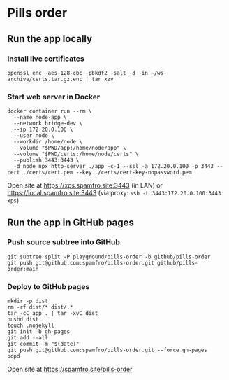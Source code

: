 # Pills order

## Run the app locally

### Install live certificates
```
openssl enc -aes-128-cbc -pbkdf2 -salt -d -in ~/ws-archive/certs.tar.gz.enc | tar xzv
```
### Start web server in Docker
```
docker container run --rm \
  --name node-app \
  --network bridge-dev \
  --ip 172.20.0.100 \
  --user node \
  --workdir /home/node \
  --volume "$PWD/app:/home/node/app" \
  --volume "$PWD/certs:/home/node/certs" \
  --publish 3443:3443 \
  -d node npx http-server ./app -c-1 --ssl -a 172.20.0.100 -p 3443 --cert ./certs/cert.pem --key ./certs/cert-key-nopassword.pem
```
Open site at https://xps.spamfro.site:3443 (in LAN) or https://local.spamfro.site:3443 (via proxy: `ssh -L 3443:172.20.0.100:3443 xps`)

## Run the app in GitHub pages

### Push source subtree into GitHub
```
git subtree split -P playground/pills-order -b github/pills-order
git push git@github.com:spamfro/pills-order.git github/pills-order:main
```

### Deploy to GitHub pages
```
mkdir -p dist 
rm -rf dist/* dist/.*
tar -cC app . | tar -xvC dist
pushd dist
touch .nojekyll
git init -b gh-pages
git add --all
git commit -m "$(date)"
git push git@github.com:spamfro/pills-order.git --force gh-pages
popd
```
Open site at https://spamfro.site/pills-order
